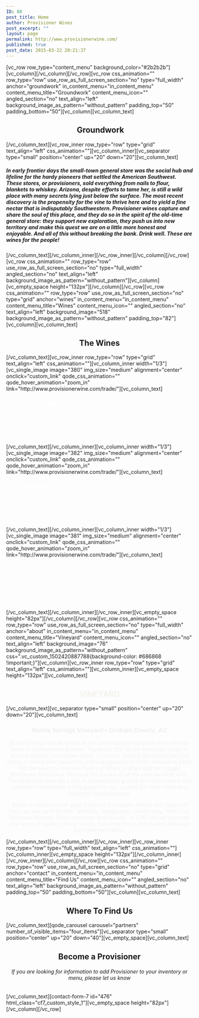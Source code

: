 ```yaml
---
ID: 88
post_title: Home
author: Provisioner Wines
post_excerpt: ""
layout: page
permalink: http://www.provisionerwine.com/
published: true
post_date: 2015-03-22 20:21:37
---
```

[vc_row row_type="content_menu" background_color="#2b2b2b"][vc_column][/vc_column][/vc_row][vc_row css_animation="" row_type="row" use_row_as_full_screen_section="no" type="full_width" anchor="groundwork" in_content_menu="in_content_menu" content_menu_title="Groundwork" content_menu_icon="" angled_section="no" text_align="left" background_image_as_pattern="without_pattern" padding_top="50" padding_bottom="50"][vc_column][vc_column_text]
<h2 style="text-align: center;"> Groundwork</h2>
[/vc_column_text][vc_row_inner row_type="row" type="grid" text_align="left" css_animation=""][vc_column_inner][vc_separator type="small" position="center" up="20" down="20"][vc_column_text]
<h5>In early frontier days the small-town general store was the social hub and lifeline for the hardy pioneers that settled the American Southwest. These stores, or provisioners, sold everything from nails to flour, blankets to whiskey. Arizona, despite efforts to tame her, is still a wild place with many secrets lying just below the surface. The most recent discovery is the propensity for the vine to thrive here and to yield a fine nectar that is indisputably Southwestern. Provisioner wines capture and share the soul of this place, and they do so in the spirit of the old-time general store: they support new exploration, they push us into new territory and make this quest we are on a little more honest and enjoyable. And all of this without breaking the bank. Drink well. <em>These are wines for the people!</em></h5>
[/vc_column_text][/vc_column_inner][/vc_row_inner][/vc_column][/vc_row][vc_row css_animation="" row_type="row" use_row_as_full_screen_section="no" type="full_width" angled_section="no" text_align="left" background_image_as_pattern="without_pattern"][vc_column][vc_empty_space height="132px"][/vc_column][/vc_row][vc_row css_animation="" row_type="row" use_row_as_full_screen_section="no" type="grid" anchor="wines" in_content_menu="in_content_menu" content_menu_title="Wines" content_menu_icon="" angled_section="no" text_align="left" background_image="518" background_image_as_pattern="without_pattern" padding_top="82"][vc_column][vc_column_text]
<h2 style="text-align: center;">The Wines</h2>
[/vc_column_text][vc_row_inner row_type="row" type="grid" text_align="left" css_animation=""][vc_column_inner width="1/3"][vc_single_image image="380" img_size="medium" alignment="center" onclick="custom_link" qode_css_animation="" qode_hover_animation="zoom_in" link="http://www.provisionerwine.com/trade/"][vc_column_text]
<h3><span style="color: #ffffff;">Provisioner White</span></h3>
<span style="color: #ffffff;"><i>White Table Wine</i></span>
<p class="p1"><span style="color: #ffffff;">The Provisioner White is an aromatic white blend that has balanced acidity to create a smooth and tantalizing palate.</span></p>
[/vc_column_text][/vc_column_inner][vc_column_inner width="1/3"][vc_single_image image="382" img_size="medium" alignment="center" onclick="custom_link" qode_css_animation="" qode_hover_animation="zoom_in" link="http://www.provisionerwine.com/trade/"][vc_column_text]
<h3><span style="color: #ffffff;">Provisioner Red</span></h3>
<span style="color: #ffffff;"><i>Proprietary Red Blend</i></span>
<p class="p1"><span style="color: #ffffff;">The Provisioner Red is rich and soft with ample acidity keeping it fresh and defined.</span></p>
[/vc_column_text][/vc_column_inner][vc_column_inner width="1/3"][vc_single_image image="381" img_size="medium" alignment="center" onclick="custom_link" qode_css_animation="" qode_hover_animation="zoom_in" link="http://www.provisionerwine.com/trade/"][vc_column_text]
<h3><span style="color: #ffffff;">Provisioner Rose</span></h3>
<span style="color: #ffffff;"><i>Pink Table Wine</i></span>
<p class="p1"><span style="color: #ffffff;">The Provisioner Rose is a delicious and great blend that adds some fun to your meal or your day! </span></p>
[/vc_column_text][/vc_column_inner][/vc_row_inner][vc_empty_space height="82px"][/vc_column][/vc_row][vc_row css_animation="" row_type="row" use_row_as_full_screen_section="no" type="full_width" anchor="about" in_content_menu="in_content_menu" content_menu_title="Vineyard" content_menu_icon="" angled_section="no" text_align="left" background_image="76" background_image_as_pattern="without_pattern" css=".vc_custom_1502420887788{background-color: #686868 !important;}"][vc_column][vc_row_inner row_type="row" type="grid" text_align="left" css_animation=""][vc_column_inner][vc_empty_space height="132px"][vc_column_text]
<h2 style="text-align: center;"><span style="color: #f4f2eb;">VINEYARD</span></h2>
[/vc_column_text][vc_separator type="small" position="center" up="20" down="20"][vc_column_text]
<div class="wpb_text_column wpb_content_element ">
<div class="wpb_wrapper">
<h3 style="text-align: center;"><span style="color: #f2eded;">Bonita Springs Vineyard • Graham County, AZ</span></h3>
<p style="text-align: center;"><span style="color: #f5f0f0;">Bonita Springs can be found on the northwestern extremus of the Willcox basin in southeastern Arizona.  Planted in 1991 by the Minchella family of Arizona and the Lescombes family of France, Arizona Stronghold had the honor of taking over ownership and management in 2009.  Nestled at 4300 feet between the massive flanks of Mount Graham and the rugged Winchester Mountains, Bonita is the coolest of all the sites we work with.  The deep soils here are a mix of decomposed granite and valley loams and persistent <em>mistral</em>style winds grace the site, cooling the vines while also reducing fungal pressure.</span></p>
<p style="text-align: center;"><span style="color: #f5f0f0;">Bonita is planted to the great Cabernet Sauvignon, Merlot and Cabernet Franc as well as Pinot Noir, Nebbiolo, Sangiovese, Chardonnay, Pinot Gris, Malvasia, Riesling, Gewurztraminer and Muscat.  In 2015, we will plant ten new acres of Malbec, Petite Verdot, Cabernet Franc, Mourvedre, Malvasia and Cabernet Pfeffer.</span></p>

</div>
</div>
[/vc_column_text][/vc_column_inner][/vc_row_inner][vc_row_inner row_type="row" type="full_width" text_align="left" css_animation=""][vc_column_inner][vc_empty_space height="132px"][/vc_column_inner][/vc_row_inner][/vc_column][/vc_row][vc_row css_animation="" row_type="row" use_row_as_full_screen_section="no" type="grid" anchor="contact" in_content_menu="in_content_menu" content_menu_title="Find Us" content_menu_icon="" angled_section="no" text_align="left" background_image_as_pattern="without_pattern" padding_top="50" padding_bottom="50"][vc_column][vc_column_text]
<h2 style="text-align: center;">Where To Find Us</h2>
[/vc_column_text][qode_carousel carousel="partners" number_of_visible_items="four_items"][vc_separator type="small" position="center" up="20" down="40"][vc_empty_space][vc_column_text]
<h2 style="text-align: center;">Become a Provisioner</h2>
<h6 style="text-align: center;"><em>If you are looking for information to add Provisioner to your inventory or menu, please let us know</em></h6>
[/vc_column_text][contact-form-7 id="476" html_class="cf7_custom_style_1"][vc_empty_space height="82px"][/vc_column][/vc_row]